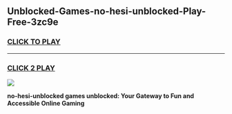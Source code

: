
## Unblocked-Games-no-hesi-unblocked-Play-Free-3zc9e
<h3>
<a href="https://premium76.site?title=no-hesi-unblocked&ref=20M">CLICK TO PLAY</a></h3>
<hr>

<h3>
<a href="https://premium76.site?title=no-hesi-unblocked&ref=20M">CLICK 2 PLAY</a>
  
</h3>

<a href="https://premium76.site?title=no-hesi-unblocked&ref=19M"><img src="https://clearcache.store/games.png"></a>


**no-hesi-unblocked games unblocked: Your Gateway to Fun and Accessible Online Gaming**

